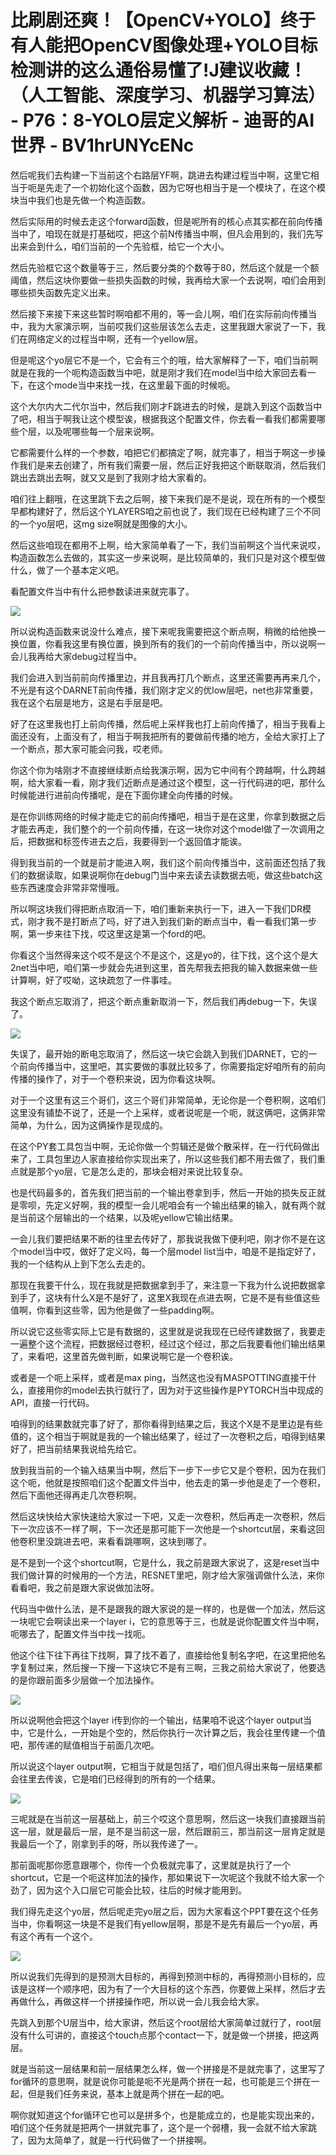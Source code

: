 # 比刷剧还爽！【OpenCV+YOLO】终于有人能把OpenCV图像处理+YOLO目标检测讲的这么通俗易懂了!J建议收藏！（人工智能、深度学习、机器学习算法） - P76：8-YOLO层定义解析 - 迪哥的AI世界 - BV1hrUNYcENc

然后呢我们去构建一下当前这个右路层YF啊，跳进去构建过程当中啊，这里它相当于呃是先走了一个初始化这个函数，因为它呀也相当于是一个模块了，在这个模块当中我们也是先做一个构造函数。

然后实际用的时候去走这个forward函数，但是呢所有的核心点其实都在前向传播当中了，咱现在就是打基础哎，把这个前N传播当中啊，但凡会用到的，我们先写出来会到什么，咱们当前的一个先验框，给它一个大小。

然后先验框它这个数量等于三，然后要分类的个数等于80，然后这个就是一个额阈值，然后这块你要做一些损失函数的时候，我再给大家一个去说啊，咱们会用到哪些损失函数先定义出来。

然后接下来接下来这些暂时啊咱都不用的，等一会儿啊，咱们在实际前向传播当中，我为大家演示啊，当前哎我们这些层该怎么去走，这里我跟大家说了一下，我们在网络定义的过程当中啊，还有一个yellow层。

但是呢这个yo层它不是一个，它会有三个的哦，给大家解释了一下，咱们当前啊就是在我的一个呃构造函数当中吧，就是刚才我们在model当中给大家回去看一下，在这个mode当中来找一找，在这里最下面的时候呃。

这个大尔内大二代尔当中，然后我们刚才F跳进去的时候，是跳入到这个函数当中了吧，相当于啊我让这个模型诶，根据我这个配置文件，你去看一看我们都需要哪些个层，以及呢哪些每一个层来说啊。

它都需要什么样的一个参数，咱把它们都搞定了啊，就完事了，相当于啊这一步操作我们是来去创建了，所有我们需要一层，然后正好我把这个断联取消，然后我们跳出去跳出去啊，就又又是到了我刚才给大家看的。

咱们往上翻哦，在这里跳下去之后啊，接下来我们是不是说，现在所有的一个模型早都构建好了，然后这个YLAYERS咱之前也说了，我们现在已经构建了三个不同的一个yo层吧，这mg size啊就是图像的大小。

然后这些咱现在都用不上啊，给大家简单看了一下，我们当前啊这个当代来说哎，构造函数怎么去做的，其实这一步来说啊，是比较简单的，我们只是对这个模型做什么，做了一个基本定义吧。

看配置文件当中有什么把参数读进来就完事了。

![](img/ea6e22fc312a46c14697081918e82170_1.png)

所以说构造函数来说没什么难点，接下来呢我需要把这个断点啊，稍微的给他换一换位置，你看我这里有换位置，换到所有的我们的一个前向传播当中，所以说啊一会儿我再给大家debug过程当中。

我们会进入到当前前向传播里边，并且我再打几个断点，这里还需要再再来几个，不光是有这个DARNET前向传播，我们刚才定义的优low层吧，net也非常重要，我在这个右层是地方，这是右手层是吧。

好了在这里我也打上前向传播，然后呢上采样我也打上前向传播了，相当于我看上面还没有，上面没有了，相当于啊我把所有的要做前传播的地方，全给大家打上了一个断点，那大家可能会问我，哎老师。

你这个你为啥刚才不直接继续断点给我演示啊，因为它中间有个跨越啊，什么跨越啊，给大家看一看，刚才我们近断点是通过这个模型，这一行代码进的吧，那什么时候能进行进前向传播呢，是在下面你建全向传播的时候。

是在你训练网络的时候才能走它的前向传播吧，相当于是在这里，你拿到数据之后才能去再走，我们整个的一个前向传播，在这一块你对这个model做了一次调用之后，把数据和标签传进去之后，我要得到一个返回值才能诶。

得到我当前的一个就是前才能进入啊，我们这个前向传播当中，这前面还包括了我们的数据读取，如果说啊你在debug门当中来去读去读数据去呃，做这些batch这些东西速度会非常非常慢哦。

所以啊这块我们得把断点取消一下，咱们重新来执行一下，进入一下我们DR模式，刚才我不是打断点了吗，好了进入到我们新的断点当中，看一看我们第一步啊，第一步来往下找，哎这里这是第一个ford的吧。

你看这个当然得来这个哎不是这个不是这个，这是yo的，往下找，这个这个是大2net当中吧，咱们第一步就会先进到这里，首先帮我去把我的输入数据来做一些计算啊，好了哎呦，这块疏忽了一件事哇。

我这个断点忘取消了，把这个断点重新取消一下，然后我们再debug一下，失误了。

![](img/ea6e22fc312a46c14697081918e82170_3.png)

失误了，最开始的断电忘取消了，然后这一块它会跳入到我们DARNET，它的一个前向传播当中，这里吧，其实要做的事就比较多了，你需要指定好咱所有的前向传播的操作了，对于一个卷积来说，因为你看这块啊。

对于一个这里有这三个哥们，这三个哥们非常简单，无论你是一个卷积啊，这咱们这里没有铺垫不说了，还是一个上采样，或者说呢是一个呃，就这俩吧，这俩非常简单，为什么，因为这俩操作是现成的。

在这个PY套工具包当中啊，无论你做一个剪辑还是做个散采样，在一行代码做出来了，工具包里边人家直接给你实现出来了，所以这些我们都不用去做了，我们重点就是那个yo层，它是怎么走的，那块会相对来说比较复杂。

也是代码最多的，首先我们把当前的一个输出卷拿到手，然后一开始的损失反正就是零呗，先定义好啊，我的模型一会儿呢咱会有一个输出结果的输入，就有两个就是当前这个层输出的一个结果，以及呢yellow它输出结果。

一会儿我们要把结果不断的往里去传好了，那我说我做下便利吧，刚才你不是在这个model当中哎，做好了定义吗，每一个层model list当中，咱是不是指定好了，我的一个结构从上到下怎么去走的。

那现在我要干什么，现在我就是把数据拿到手了，来注意一下我为什么说把数据拿到手了，这块有什么X是不是好了，这里X我现在点进去啊，它是不是有些值这些值啊，你看到这些零，因为他是做了一些padding啊。

所以说它这些零实际上它是有数据的，这里就是说我现在已经传建数据了，我要走一遍整个这个流程，把数据经过卷积，经过这个经过，那之后我要看他们输出结果了，来看吧，这里首先做判断，如果说啊它是一个卷积诶。

或者是一个呃上采样，或者是max ping，当然这也没有MASPOTTING直接干什么，直接用你的model去执行就行了，因为对于这些操作是PYTORCH当中现成的API，直接一行代码。

咱得到的结果数就完事了好了，那你看得到结果之后，我这个X是不是里边是有些值的，这个相当于啊就是我的一个输出结果了，经过了一次卷积之后，咱得到结果好了，把当前结果我说给先给它。

放到我当前的一个输入结果当中啊，然后下一步下一步它又是个卷积，因为在我们这个呃，他就是按照咱们这个配置文件当中，他去走的第一步他是走了一个卷积，然后下面他还得再走几次卷积啊。

然后这块快给大家快速给大家过一下吧，又走一次卷积，然后再走一次卷积，然后下一次应该不一样了啊，下一次还是那可能下一次他是一个shortcut层，来看这回他卷积里没跳进去吧，来看看跳哪啊，这块到哪了。

是不是到一个这个shortcut啊，它是什么，我之前是跟大家说了，这是reset当中我们做计算的时候用的一个方法，RESNET里吧，刚才给大家强调做什么法，来你看看吧，我之前是跟大家说做加法呀。

代码当中做什么法，是不是跟我的跟大家说的是一样的，也是做一个加法，然后这一块呢它会啊读出来一个layer i，它的意思等于三，也就是说你配置文件当中啊，呃哪去了，配置文件当中找一找呃。

他这个往下往下再往下找啊，算了找不着了，直接给他复制名字吧，在这里把他名字复制过来，然后搜一下搜一下这块它不是有三啊，三我之前给大家说了，他要选的是你跟前面多少层做一个加法操作。



![](img/ea6e22fc312a46c14697081918e82170_5.png)

所以说啊他会把这个layer i传到你的一个输出，结果咱不说这个layer output当中，它是什么，一开始是个空的，然后你执行一次计算之后，我会往里传建一个值吧，那传递的赋值相当于前面几次吧。

所以说这个layer output啊，它相当于就是包括了，咱们但凡得出来每一层结果都会往里去传诶，它是咱们已经得到的所有的一个结果。



![](img/ea6e22fc312a46c14697081918e82170_7.png)

三呢就是在当前这一层基础上，前三个哎这个意思啊，然后这一块我们直接跟当前这一层，就是最后一层，是不是当前这一层，然后跟前三，那当前这一层肯定就是我最后一个了，刚拿到手的呀，所以我传递了一。

那前面呢那你愿意跟哪个，你传一个负极就完事了，这里就是执行了一个shortcut，它是一个呃这样加法的操作，那如果说下一次呢这个我就不给大家一个劲了，因为这个入口层它可能会比较，往后的时候才能用到。

我们得先走这个yo层，然后呢走完yo层之后，因为大家看这个PPT要在这个任务当中，你看啊这一块是不是我们有yellow层啊，那是不是先有最后一个yo层，再有这个再有一个这个。



![](img/ea6e22fc312a46c14697081918e82170_9.png)

所以说我们先得到的是预测大目标的，再得到预测中标的，再得预测小目标的，应该是这样一个顺序吧，因为有了一个大目标的这个东西，你要做上采样，然后才去再做什么，再做这样一个拼接操作吧，所以说一会儿我会给大家。

先跳入到那个U层当中，给大家讲，然后这个root层给大家简单过就行了，root层没有什么可讲的，直接这个touch点那个contact一下，就是做一个拼接，把这两层。

就是当前这一层结果和前一层结果怎么样，做一个拼接是不是就完事了，这里写了for循环的意思啊，就是说你可能是呃不光是两个拼在一起，也可能是三个拼在一起，但是我们任务来说，基本上就是两个拼在一起的吧。

啊你就知道这个for循环它也可以是拼多个，也是能成立的，也是能实现出来的，咱们这个任务就是把两个一拼就完事了，这个是一个弱槽，我一会就不给大家跳了，因为太简单了，就是一行代码做了一个拼接啊。

